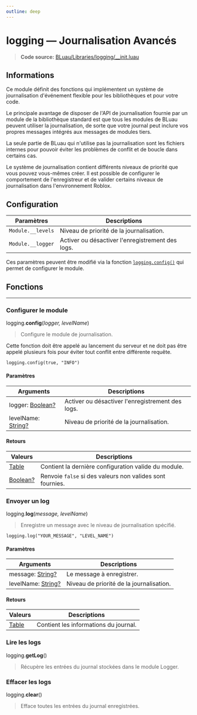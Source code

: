 ```yaml
---
outline: deep
---
```


# logging — Journalisation Avancés

> **Code source:** [BLuau/Libraries/logging/__init.luau](https://github.com/blockguard-sf/BLuau/blob/master/BLuau/Libraries/logging/__init.luau)

## Informations

Ce module définit des fonctions qui implémentent un système de journalisation d'événement flexible pour les bibliothèques et pour votre code.

Le principale avantage de disposer de l'API de journalisation fournie par un module de la bibliothèque standard est que tous les modules de BLuau peuvent utiliser la journalisation, de sorte que votre journal peut inclure vos propres messages intégrés aux messages de modules tiers.

La seule partie de BLuau qui n'utilise pas la journalisation sont les fichiers internes pour pouvoir éviter les problèmes de conflit et de boucle dans certains cas.

Le système de journalisation contient différents niveaux de priorité que vous pouvez vous-mêmes créer. Il est possible de configurer le comportement de l'enregistreur et de valider certains niveaux de journalisation dans l'environnement Roblox.

## Configuration

|Paramètres|Descriptions|
|-|-|
|`Module.__levels`|Niveau de priorité de la journalisation.|
|`Module.__logger`|Activer ou désactiver l'enregistrement des logs.|

Ces paramètres peuvent être modifié via la fonction [`logging.config()`](#configurer-le-module) qui permet de configurer le module.

## Fonctions

---

### Configurer le module

logging.**config**(_logger, levelName_)

> Configure le module de journalisation.

Cette fonction doit être appelé au lancement du serveur et ne doit pas être appelé plusieurs fois pour éviter tout conflit entre différente requête.

```luau
logging.config(true, "INFO")
```

#### Paramètres

|Arguments|Descriptions|
|-|-|
|logger: [Boolean?](https://create.roblox.com/docs/luau/booleans)|Activer ou désactiver l'enregistrement des logs.|
|levelName: [String?](https://create.roblox.com/docs/luau/strings)|Niveau de priorité de la journalisation.|

#### Retours

|Valeurs|Descriptions|
|-|-|
|[Table](https://create.roblox.com/docs/luau/tables)|Contient la dernière configuration valide du module.|
|[Boolean?](https://create.roblox.com/docs/luau/booleans)|Renvoie `false` si des valeurs non valides sont fournies.|

### Envoyer un log

logging.**log**(_message, levelName_)

> Enregistre un message avec le niveau de journalisation spécifié.

```luau
logging.log("YOUR_MESSAGE", "LEVEL_NAME")
```

#### Paramètres

|Arguments|Descriptions|
|-|-|
|message: [String?](https://create.roblox.com/docs/luau/strings)|Le message à enregistrer.|
|levelName: [String?](https://create.roblox.com/docs/luau/strings)|Niveau de priorité de la journalisation.|

#### Retours

|Valeurs|Descriptions|
|-|-|
|[Table](https://create.roblox.com/docs/luau/tables)|Contient les informations du journal.|

### Lire les logs

logging.**getLog**()

> Récupère les entrées du journal stockées dans le module Logger.

### Effacer les logs


logging.**clear**()

> Efface toutes les entrées du journal enregistrées.